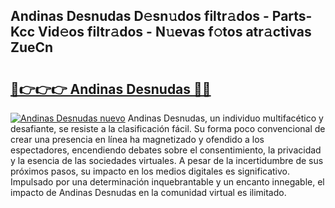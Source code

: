## Andinas Desnudas D𝚎sn𝚞dos filtr𝚊dos - Parts-Kcc Vid𝚎os filtr𝚊dos - N𝚞evas f𝚘tos atr𝚊ctivas ZueCn

# <h2><a href="http://mb86qy.tromn.icu/?c=Andinas+Desnudas">🔗👉👉👉 Andinas Desnudas 🔗🔗</a></h2>

[![Andinas Desnudas nuevo](https://i.imgur.com/pEAQMta.gif)](http://mb86qy.tromn.icu/?c=Andinas+Desnudas)
Andinas Desnudas, un individuo multifacético y desafiante, se resiste a la clasificación fácil. Su forma poco convencional de crear una presencia en línea ha magnetizado y ofendido a los espectadores, encendiendo debates sobre el consentimiento, la privacidad y la esencia de las sociedades virtuales. A pesar de la incertidumbre de sus próximos pasos, su impacto en los medios digitales es significativo. Impulsado por una determinación inquebrantable y un encanto innegable, el impacto de Andinas Desnudas en la comunidad virtual es ilimitado.
